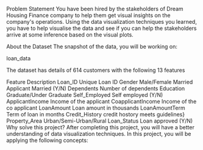Problem Statement
You have been hired by the stakeholders of Dream Housing Finance company to help them get visual insights on the company's operations. Using the data visualization techniques you learned, you have to help visualise the data and see if you can help the stakeholders arrive at some inference based on the visual plots.

About the Dataset
The snapshot of the data, you will be working on:

loan_data

The dataset has details of 614 customers with the following 13 features

Feature	Description
Loan_ID	Unique Loan ID
Gender	Male/Female
Married	Applicant Married (Y/N)
Dependents	Number of dependents
Education	Graduate/Under Graduate
Self_Employed	Self employed (Y/N)
ApplicantIncome	Income of the applicant
CoapplicantIncome	Income of the co applicant
LoanAmount	Loan amount in thousands
LoanAmountTerm	Term of loan in months
Credit_History	credit hostory meets guidelines}
Property_Area	Urban/Semi-Urban/Rural
Loan_Status	Loan approved (Y/N)
Why solve this project?
After completing this project, you will have a better understanding of data visualization techniques. In this project, you will be applying the following concepts:
